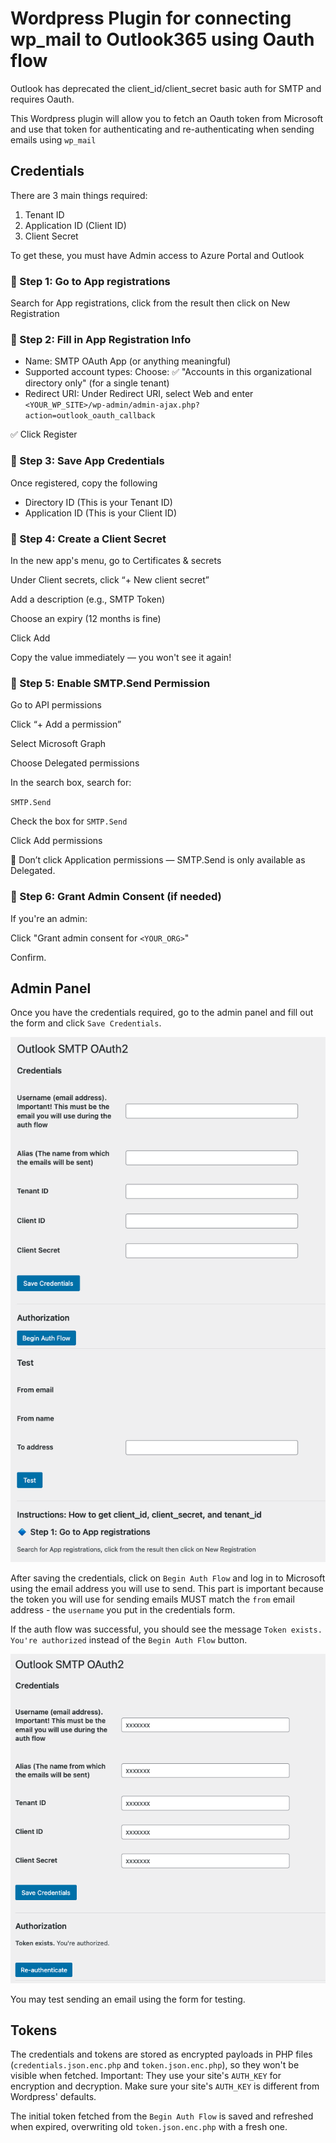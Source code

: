 # Wordpress Plugin for connecting wp_mail to Outlook365 using Oauth flow

Outlook has deprecated the client_id/client_secret basic auth for SMTP and requires Oauth.

This Wordpress plugin will allow you to fetch an Oauth token from Microsoft and use that token for
authenticating and re-authenticating when sending emails using `wp_mail`

## Credentials

There are 3 main things required:
1. Tenant ID
2. Application ID (Client ID)
3. Client Secret

To get these, you must have Admin access to Azure Portal and Outlook 

### 🔹 Step 1: Go to App registrations

Search for App registrations, click from the result then click on New Registration

### 🔹 Step 2: Fill in App Registration Info

- Name: SMTP OAuth App (or anything meaningful)
- Supported account types: Choose: ✅ "Accounts in this organizational directory only" (for a single tenant)
- Redirect URI: Under Redirect URI, select Web and enter  `<YOUR_WP_SITE>/wp-admin/admin-ajax.php?action=outlook_oauth_callback`

✅ Click Register

### 🔹 Step 3: Save App Credentials

Once registered, copy the following

* Directory ID (This is your Tenant ID)
* Application ID (This is your Client ID)


### 🔹 Step 4: Create a Client Secret

In the new app's menu, go to Certificates & secrets 

Under Client secrets, click “+ New client secret” 

Add a description (e.g., SMTP Token) 

Choose an expiry (12 months is fine) 

Click Add 

Copy the value immediately — you won't see it again! 


### 🔹 Step 5: Enable SMTP.Send Permission

Go to API permissions 

Click “+ Add a permission” 

Select Microsoft Graph 

Choose Delegated permissions 

In the search box, search for: 

`SMTP.Send`

Check the box for `SMTP.Send` 

Click Add permissions 

🔔 Don’t click Application permissions — SMTP.Send is only available as Delegated.
### 🔹 Step 6: Grant Admin Consent (if needed)

If you're an admin: 

Click "Grant admin consent for `<YOUR_ORG>`" 

Confirm. 



## Admin Panel

Once you have the credentials required, go to the admin panel and fill out the form and click `Save Credentials`.

<img src="https://raw.githubusercontent.com/kedomingo/wp-outlook-oauth-smtp/refs/heads/main/asset/img1.png" />

After saving the credentials, click on `Begin Auth Flow` and log in to Microsoft using the email address you will use to send. This part is
important because the token you will use for sending emails MUST match the `from` email address - the `username` you put in the credentials form.

If the auth flow was successful, you should see the message `Token exists. You're authorized` instead of the `Begin Auth Flow` button.

<img src="https://raw.githubusercontent.com/kedomingo/wp-outlook-oauth-smtp/refs/heads/main/asset/img2.png" />

You may test sending an email using the form for testing.

## Tokens

The credentials and tokens are stored as encrypted payloads in PHP files (`credentials.json.enc.php` and `token.json.enc.php`), so they won't be visible when fetched.
Important: They use your site's `AUTH_KEY` for encryption and decryption. Make sure your site's `AUTH_KEY` is different from Wordpress' defaults.

The initial token fetched from the `Begin Auth Flow` is saved and refreshed when expired, overwriting old `token.json.enc.php` with a fresh one.
